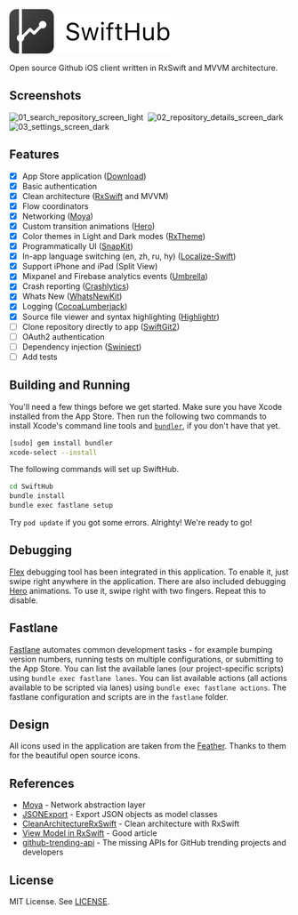 <img src="https://github.com/khoren93/SwiftHub/blob/master/Sketch/app_logo.svg" alt="SwiftHub logo" height="80" >

Open source Github iOS client written in RxSwift and MVVM architecture.

## Screenshots

<img alt="01_search_repository_screen_light" src="https://github.com/khoren93/SwiftHub/blob/master/screenshots/01_search_repository_screen_light.png?raw=true" width="290">&nbsp;
<img alt="02_repository_details_screen_dark" src="https://github.com/khoren93/SwiftHub/blob/master/screenshots/02_repository_details_screen_dark.png?raw=true" width="290">&nbsp;
<img alt="03_settings_screen_dark" src="https://github.com/khoren93/SwiftHub/blob/master/screenshots/03_settings_screen_dark.png?raw=true" width="290">&nbsp;

## Features
- [x] App Store application ([Download](https://itunes.apple.com/app/swifthub-git-client/id1448628710))
- [x] Basic authentication
- [x] Clean architecture ([RxSwift](https://github.com/ReactiveX/RxSwift) and MVVM)
- [x] Flow coordinators
- [x] Networking ([Moya](https://github.com/Moya/Moya))
- [x] Custom transition animations ([Hero](https://github.com/HeroTransitions/Hero))
- [x] Color themes in Light and Dark modes ([RxTheme](https://github.com/RxSwiftCommunity/RxTheme))
- [x] Programmatically UI ([SnapKit](https://github.com/SnapKit/SnapKit))
- [x] In-app language switching (en, zh, ru, hy) ([Localize-Swift](https://github.com/marmelroy/Localize-Swift))
- [x] Support iPhone and iPad (Split View)
- [x] Mixpanel and Firebase analytics events ([Umbrella](https://github.com/devxoul/Umbrella))
- [x] Crash reporting ([Crashlytics](https://fabric.io/kits/ios/crashlytics))
- [x] Whats New ([WhatsNewKit](https://github.com/SvenTiigi/WhatsNewKit))
- [x] Logging ([CocoaLumberjack](https://github.com/CocoaLumberjack/CocoaLumberjack))
- [x] Source file viewer and syntax highlighting ([Highlightr](https://github.com/raspu/Highlightr))
- [ ] Clone repository directly to app ([SwiftGit2](https://github.com/SwiftGit2/SwiftGit2))
- [ ] OAuth2 authentication
- [ ] Dependency injection ([Swinject](https://github.com/Swinject/Swinject))
- [ ] Add tests

## Building and Running

You'll need a few things before we get started. Make sure you have Xcode installed from the App Store. Then run the following two commands to install Xcode's command line tools and [`bundler`](https://bundler.io), if you don't have that yet.

```sh
[sudo] gem install bundler
xcode-select --install
```

The following commands will set up SwiftHub.

```sh
cd SwiftHub
bundle install
bundle exec fastlane setup
```

Try `pod update` if you got some errors.
Alrighty! We're ready to go!

## Debugging
[Flex](https://github.com/Flipboard/FLEX) debugging tool has been integrated in this application. To enable it, just swipe right anywhere in the application.
There are also included debugging [Hero](https://github.com/HeroTransitions/Hero) animations. To use it, swipe right with two fingers. Repeat this to disable.

## Fastlane

[Fastlane](https://fastlane.tools) automates common development tasks - for example bumping version numbers, running tests on multiple configurations, or submitting to the App Store. You can list the available lanes (our project-specific scripts) using `bundle exec fastlane lanes`. You can list available actions (all actions available to be scripted via lanes) using `bundle exec fastlane actions`. The fastlane configuration and scripts are in the `fastlane` folder.

## Design
All icons used in the application are taken from the [Feather](https://github.com/feathericons/feather).
Thanks to them for the beautiful open source icons.

## References
* [Moya](https://github.com/Moya/Moya) - Network abstraction layer
* [JSONExport](https://github.com/Ahmed-Ali/JSONExport) - Export JSON objects as model classes
* [CleanArchitectureRxSwift](https://github.com/sergdort/CleanArchitectureRxSwift) - Clean architecture with RxSwift
* [View Model in RxSwift](https://medium.com/@SergDort/viewmodel-in-rxswift-world-13d39faa2cf5) - Good article
* [github-trending-api](https://github.com/huchenme/github-trending-api) - The missing APIs for GitHub trending projects and developers

## License
MIT License. See [LICENSE](https://github.com/khoren93/SwiftHub/blob/master/LICENSE).
